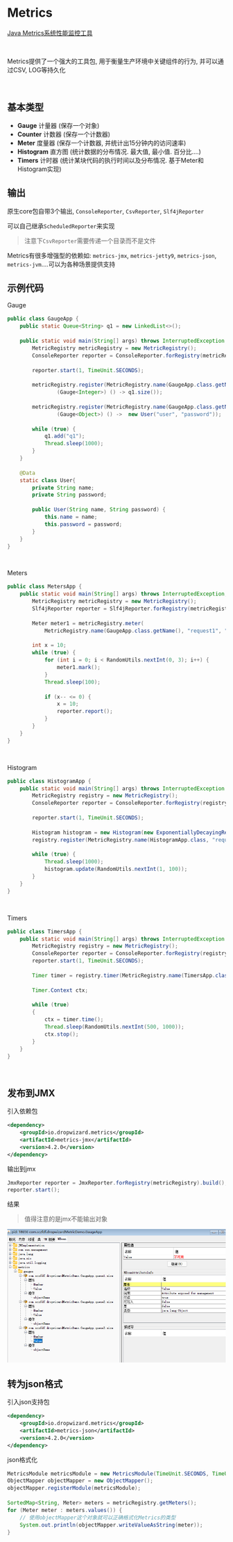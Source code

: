 # Metrics

[Java Metrics系统性能监控工具](https://www.jianshu.com/p/e5bba03fd64f)

​		

Metrics提供了一个强大的工具包, 用于衡量生产环境中关键组件的行为, 并可以通过CSV, LOG等持久化

​		

## 基本类型

* **Gauge** 计量器 (保存一个对象)
* **Counter** 计数器 (保存一个计数器)
* **Meter** 度量器 (保存一个计数器, 并统计出15分钟内的访问速率)
* **Histogram** 直方图 (统计数据的分布情况. 最大值, 最小值. 百分比....)
* **Timers** 计时器 (统计某块代码的执行时间以及分布情况. 基于Meter和Histogram实现)



## 输出

原生core包自带3个输出, `ConsoleReporter`, `CsvReporter`, `Slf4jReporter`

可以自己继承`ScheduledReporter`来实现

> 注意下`CsvReporter`需要传递一个目录而不是文件

Metrics有很多增强型的依赖如: `metrics-jmx`, `metrics-jetty9`, `metrics-json`, `metrics-jvm`....可以为各种场景提供支持



## 示例代码

Gauge

```java
public class GaugeApp {
    public static Queue<String> q1 = new LinkedList<>();

    public static void main(String[] args) throws InterruptedException {
        MetricRegistry metricRegistry = new MetricRegistry();
        ConsoleReporter reporter = ConsoleReporter.forRegistry(metricRegistry).build();

        reporter.start(1, TimeUnit.SECONDS);

        metricRegistry.register(MetricRegistry.name(GaugeApp.class.getName(), "queue1", "size"),
                (Gauge<Integer>) () -> q1.size());

        metricRegistry.register(MetricRegistry.name(GaugeApp.class.getName(), "queue3", "size"),
                (Gauge<Object>) () ->  new User("user", "password"));

        while (true) {
            q1.add("q1");
            Thread.sleep(1000);
        }
    }

    @Data
    static class User{
        private String name;
        private String password;

        public User(String name, String password) {
            this.name = name;
            this.password = password;
        }
    }
}
```

​		

Meters

```java
public class MetersApp {
    public static void main(String[] args) throws InterruptedException, IOException {
        MetricRegistry metricRegistry = new MetricRegistry();
        Slf4jReporter reporter = Slf4jReporter.forRegistry(metricRegistry).build();

        Meter meter1 = metricRegistry.meter(
            MetricRegistry.name(GaugeApp.class.getName(), "request1", "rate"));

        int x = 10;
        while (true) {
            for (int i = 0; i < RandomUtils.nextInt(0, 3); i++) {
                meter1.mark();
            }
            Thread.sleep(100);

            if (x-- <= 0) {
                x = 10;
                reporter.report();
            }
        }
    }
}
```

​		

Histogram

```java
public class HistogramApp {
    public static void main(String[] args) throws InterruptedException {
        MetricRegistry registry = new MetricRegistry();
        ConsoleReporter reporter = ConsoleReporter.forRegistry(registry).build();

        reporter.start(1, TimeUnit.SECONDS);

        Histogram histogram = new Histogram(new ExponentiallyDecayingReservoir());
        registry.register(MetricRegistry.name(HistogramApp.class, "request", "histogram"), histogram);

        while (true) {
            Thread.sleep(1000);
            histogram.update(RandomUtils.nextInt(1, 100));
        }
    }
}
```

​		

Timers

```java
public class TimersApp {
    public static void main(String[] args) throws InterruptedException {
        MetricRegistry registry = new MetricRegistry();
        ConsoleReporter reporter = ConsoleReporter.forRegistry(registry).build();
        reporter.start(1, TimeUnit.SECONDS);

        Timer timer = registry.timer(MetricRegistry.name(TimersApp.class, "get-latency"));

        Timer.Context ctx;

        while (true)
        {
            ctx = timer.time();
            Thread.sleep(RandomUtils.nextInt(500, 1000));
            ctx.stop();
        }
    }
}
```

​		

## 发布到JMX

引入依赖包

```xml
<dependency>
    <groupId>io.dropwizard.metrics</groupId>
    <artifactId>metrics-jmx</artifactId>
    <version>4.2.0</version>
</dependency>
```

输出到jmx

```java
JmxReporter reporter = JmxReporter.forRegistry(metricRegistry).build();
reporter.start();
```

结果

> 值得注意的是jmx不能输出对象

![image-20220424140507313](Metrics.assets/image-20220424140507313.png)





## 转为json格式

引入json支持包

```xml
<dependency>
    <groupId>io.dropwizard.metrics</groupId>
    <artifactId>metrics-json</artifactId>
    <version>4.2.0</version>
</dependency>
```

json格式化

```java
MetricsModule metricsModule = new MetricsModule(TimeUnit.SECONDS, TimeUnit.SECONDS, true);
ObjectMapper objectMapper = new ObjectMapper();
objectMapper.registerModule(metricsModule);

SortedMap<String, Meter> meters = metricRegistry.getMeters();
for (Meter meter : meters.values()) {
    // 使用objectMapper这个对象就可以正确格式化Metrics的类型
    System.out.println(objectMapper.writeValueAsString(meter));
}
```


